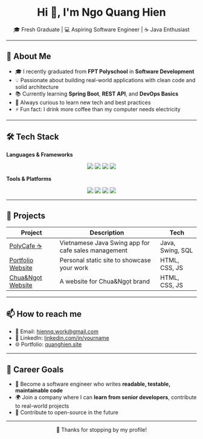 <h1 align="center">Hi 👋, I'm Ngo Quang Hien</h1>
<p align="center">
  🎓 Fresh Graduate | 💻 Aspiring Software Engineer | ☕ Java Enthusiast
</p>

---

## 📌 About Me

- 🎓 I recently graduated from **FPT Polyschool** in **Software Development**
- 💡 Passionate about building real-world applications with clean code and solid architecture
- 📚 Currently learning **Spring Boot**, **REST API**, and **DevOps Basics**
- 🌱 Always curious to learn new tech and best practices
- ⚡ Fun fact: I drink more coffee than my computer needs electricity

---

## 🛠️ Tech Stack

**Languages & Frameworks**
<div align="center">
  <img src="https://img.shields.io/badge/Java-ED8B00?style=for-the-badge&logo=java&logoColor=white"/>
  <img src="https://img.shields.io/badge/Spring%20Boot-6DB33F?style=for-the-badge&logo=spring-boot&logoColor=white"/>
  <img src="https://img.shields.io/badge/MySQL-00758F?style=for-the-badge&logo=mysql&logoColor=white"/>
  <img src="https://img.shields.io/badge/JavaFX-2C54C7?style=for-the-badge&logoColor=white"/>
</div>

**Tools & Platforms**
<div align="center">
  <img src="https://img.shields.io/badge/IntelliJ IDEA-000000?style=for-the-badge&logo=intellij-idea&logoColor=white"/>
  <img src="https://img.shields.io/badge/Git-F05032?style=for-the-badge&logo=git&logoColor=white"/>
  <img src="https://img.shields.io/badge/GitHub-181717?style=for-the-badge&logo=github&logoColor=white"/>
  <img src="https://img.shields.io/badge/Maven-C71A36?style=for-the-badge&logo=apachemaven&logoColor=white"/>
</div>

---

## 📂 Projects

| Project | Description | Tech |
|--------|-------------|------|
| [PolyCafe ☕](https://github.com/hien170108/PolyCafe) | Vietnamese Java Swing app for cafe sales management | Java, Swing, SQL |
| [Portfolio Website](https://quanghien.site) | Personal static site to showcase your work | HTML, CSS, JS |
| [Chua&Ngọt Website](https://github.com/hien170108/chuangot-website) | A website for Chua&Ngọt brand | HTML, CSS, JS |

---

## 📫 How to reach me

- 📧 Email: hiennq.work@gmail.com
- 💼 LinkedIn: [linkedin.com/in/yourname](https://linkedin.com/in/quang-hien-ngo-741163369/)
- 🌐 Portfolio: [quanghien.site](https://quanghien.site)

---

## 🧭 Career Goals

- 🔭 Become a software engineer who writes **readable, testable, maintainable code**
- 🌍 Join a company where I can **learn from senior developers**, contribute to real-world projects
- 🧠 Contribute to open-source in the future

---

<p align="center">
  🚀 Thanks for stopping by my profile!
</p>
